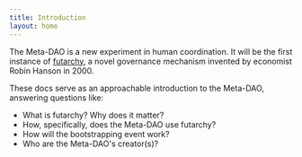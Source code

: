 ```yaml
---
title: Introduction
layout: home
---
```


The Meta-DAO is a new experiment in human coordination. It will be the first instance of
[futarchy](http://mason.gmu.edu/~rhanson/futarchy.html),
a novel governance mechanism invented by economist Robin Hanson in 2000. 

These docs serve as an approachable introduction to the Meta-DAO, answering
questions like:

- What is futarchy? Why does it matter?
- How, specifically, does the Meta-DAO use futarchy?
- How will the bootstrapping event work?
- Who are the Meta-DAO's creator(s)?

